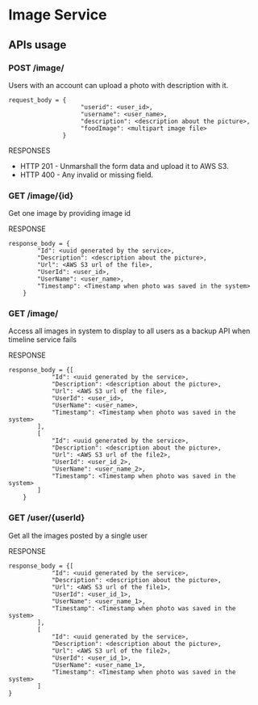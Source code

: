 # Image Service

## APIs usage

### POST /image/

Users with an account can upload a photo with description with it.

```
request_body = {
					"userid": <user_id>,
					"username": <user_name>,
					"description": <description about the picture>,
					"foodImage": <multipart image file>
			   }
```

RESPONSES

- HTTP 201 - Unmarshall the form data and upload it to AWS S3.
- HTTP 400 - Any invalid or missing field.

### GET /image/{id}

Get one image by providing image id

RESPONSE

```
response_body = {
		"Id": <uuid generated by the service>,
		"Description": <description about the picture>,
		"Url": <AWS S3 url of the file>,
		"UserId": <user_id>,
		"UserName": <user_name>,
		"Timestamp": <Timestamp when photo was saved in the system>
	}
```

### GET /image/

Access all images in system to display to all users as a backup API when timeline service fails

RESPONSE

```
response_body = {[
			"Id": <uuid generated by the service>,
			"Description": <description about the picture>,
			"Url": <AWS S3 url of the file>,
			"UserId": <user_id>,
			"UserName": <user_name>,
			"Timestamp": <Timestamp when photo was saved in the system>
		],
		[
			"Id": <uuid generated by the service>,
			"Description": <description about the picture>,
			"Url": <AWS S3 url of the file2>,
			"UserId": <user_id_2>,
			"UserName": <user_name_2>,
			"Timestamp": <Timestamp when photo was saved in the system>
		]
	}
```

### GET /user/{userId}

Get all the images posted by a single user

RESPONSE

```
response_body = {[
			"Id": <uuid generated by the service>,
			"Description": <description about the picture>,
			"Url": <AWS S3 url of the file1>,
			"UserId": <user_id_1>,
			"UserName": <user_name_1>,
			"Timestamp": <Timestamp when photo was saved in the system>
		],
		[
			"Id": <uuid generated by the service>,
			"Description": <description about the picture>,
			"Url": <AWS S3 url of the file2>,
			"UserId": <user_id_1>,
			"UserName": <user_name_1>,
			"Timestamp": <Timestamp when photo was saved in the system>
		]
}
```
